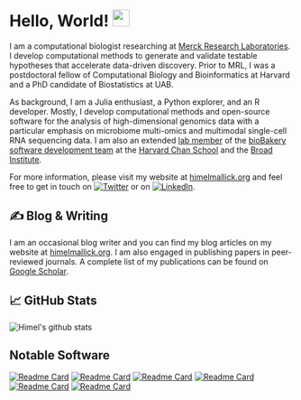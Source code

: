 <!-- All credit to https://towardsdatascience.com/build-a-stunning-readme-for-your-github-profile-9b80434fe5d7 for the awesome tutorial -->


# Hello, World! <img src="https://raw.githubusercontent.com/MartinHeinz/MartinHeinz/master/wave.gif" width="30px">

I am a computational biologist researching at [Merck Research Laboratories](https://www.merck.com/). I develop computational methods to generate and validate testable hypotheses that accelerate data-driven discovery. Prior to MRL, I was a postdoctoral fellow of Computational Biology and Bioinformatics at Harvard and a PhD candidate of Biostatistics at UAB.

As background, I am a Julia enthusiast, a Python explorer, and an R developer. Mostly, I develop computational methods and open-source software for the analysis of high-dimensional genomics data with a particular emphasis on microbiome multi-omics and multimodal single-cell RNA sequencing data. I am also an extended [lab member](https://huttenhower.sph.harvard.edu/) of the [bioBakery software development team](https://github.com/biobakery) at the [Harvard Chan School](https://www.hsph.harvard.edu/) and the [Broad Institute](https://www.broadinstitute.org/). 

For more information, please visit my website at [himelmallick.org](http://himelmallick.org) and feel free to get in touch on [![Twitter][1.1]][1] or on [![LinkedIn][1.2]][2].

## &#x270d; Blog & Writing

I am an occasional blog writer and you can find my blog articles on my website at [himelmallick.org](http://himelmallick.org/post). I am also engaged in publishing papers in peer-reviewed journals. A complete list of my publications can be found on [Google Scholar](https://scholar.google.com/citations?user=twbXG-wAAAAJ&hl=en).

## &#x1f4c8; GitHub Stats

![Himel's github stats](https://github-readme-stats-one-bice.vercel.app/api?username=himelmallick&hide=prs,issues,contribs&show_icons=true&include_all_commits=false&role=OWNER,ORGANIZATION_MEMBER,COLLABORATOR)

## Notable Software

[![Readme Card](https://github-readme-stats.vercel.app/api/pin/?username=biobakery&repo=maaslin2&show_owner=true)](https://github.com/biobakery/maaslin2)
[![Readme Card](https://github-readme-stats.vercel.app/api/pin/?username=biobakery&repo=melonnpan&show_owner=true)](https://github.com/biobakery/melonnpan)
[![Readme Card](https://github-readme-stats.vercel.app/api/pin/?username=himelmallick&repo=tweedieverse&show_owner=true)](https://github.com/himelmallick/tweedieverse)
[![Readme Card](https://github-readme-stats.vercel.app/api/pin/?username=omicseye&repo=omeClust&show_owner=true)](https://github.com/omicseye/omeClust)
[![Readme Card](https://github-readme-stats.vercel.app/api/pin/?username=himelmallick&repo=BenchmarkMicrobiome&show_owner=true)](https://github.com/himelmallick/BenchmarkMicrobiome)
[![Readme Card](https://github-readme-stats.vercel.app/api/pin/?username=himelmallick&repo=BayesRecipe&show_owner=true)](https://github.com/himelmallick/BayesRecipe)



<!-- Icons -->

[1.1]: http://i.imgur.com/wWzX9uB.png (twitter icon without padding)
[1.2]: https://raw.githubusercontent.com/MartinHeinz/MartinHeinz/master/linkedin-3-16.png (LinkedIn icon without padding)


<!-- Links to your social media accounts -->

[1]: https://twitter.com/Mallick_Himel
[2]: https://www.linkedin.com/in/mallickhimel/
